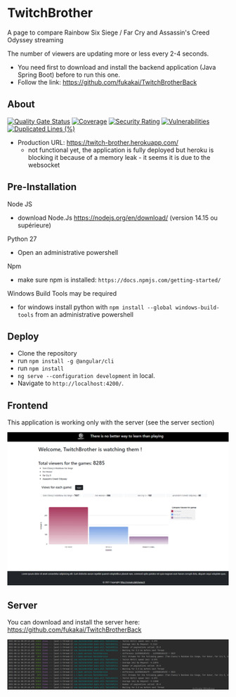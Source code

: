 # TwitchBrother

A page to compare Rainbow Six Siege / Far Cry and Assassin's Creed Odyssey streaming

The number of viewers are updating more or less every 2-4 seconds.

* You need first to download and install the backend application (Java Spring Boot) before to run
  this one.
* Follow the link: https://github.com/fukakai/TwitchBrotherBack

## About

[![Quality Gate Status](https://sonarcloud.io/api/project_badges/measure?project=fukakai_TwitchBrother&metric=alert_status)](https://sonarcloud.io/dashboard?id=fukakai_TwitchBrother)
[![Coverage](https://sonarcloud.io/api/project_badges/measure?project=fukakai_TwitchBrother&metric=coverage)](https://sonarcloud.io/dashboard?id=fukakai_TwitchBrother)
[![Security Rating](https://sonarcloud.io/api/project_badges/measure?project=fukakai_TwitchBrother&metric=security_rating)](https://sonarcloud.io/dashboard?id=fukakai_TwitchBrother)
[![Vulnerabilities](https://sonarcloud.io/api/project_badges/measure?project=fukakai_TwitchBrother&metric=vulnerabilities)](https://sonarcloud.io/dashboard?id=fukakai_TwitchBrother)
[![Duplicated Lines (%)](https://sonarcloud.io/api/project_badges/measure?project=fukakai_TwitchBrother&metric=duplicated_lines_density)](https://sonarcloud.io/dashboard?id=fukakai_TwitchBrother)

- Production URL: https://twitch-brother.herokuapp.com/
  - not functional yet, the application is fully deployed but heroku is blocking it because of a
    memory leak - it seems it is due to the websocket

## Pre-Installation

Node JS
- download Node.Js https://nodejs.org/en/download/ (version 14.15 ou supérieure)

Python 27
- Open an administrative powershell

Npm
  - make sure npm is installed: `https://docs.npmjs.com/getting-started/`

Windows Build Tools may be required
  - for windows install python with `npm install --global windows-build-tools` from an administrative powershell

## Deploy
- Clone the repository
- run `npm install -g @angular/cli`
- run `npm install`
- `ng serve --configuration development` in local.
- Navigate to `http://localhost:4200/`.


## Frontend

This application is working only with the server (see the server section)

![img_1.png](img_1.png)

## Server

You can download and install the server here: https://github.com/fukakai/TwitchBrotherBack

![img.png](img.png)
